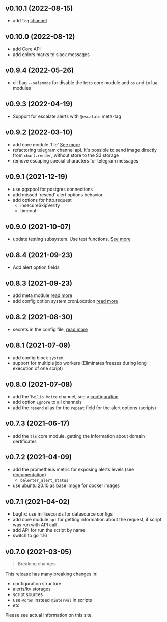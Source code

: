 ## v0.10.1 (2022-08-15)

- add `log` [channel](/configuration/sections/channels#log)

## v0.10.0 (2022-08-12)

- add [Core API](/core-api)
- add colors marks to slack messages

## v0.9.4 (2022-05-26)

- cli flag `--safemode` for disable the `http` core module and `os` and `io` lua modules

## v0.9.3 (2022-04-19)

- Support for escalate alerts with `@escalate` meta-tag 

## v0.9.2 (2022-03-10)

- add core module 'file' [See more](/core-modules/file)
- refactoring telegram channel api. It's possible to send image directly from `chart.render`, without store to the S3 storage
- remove escaping special characters for telegram messages

## v0.9.1 (2021-12-19)

- use pgxpool for postgres connections
- add missed 'resend' alert options behavior
- add options for http.request
  - insecureSkipVerify
  - timeout

## v0.9.0 (2021-10-07)

- update testing subsystem. Use test functions. [See more](/testing)

## v0.8.4 (2021-09-23)

- Add alert option fields

## v0.8.3 (2021-09-23)

- add meta module [read more](/core-modules/meta)
- add config option system.cronLocation [read more](/configuration/system)

## v0.8.2 (2021-08-30)

- secrets in the config file, [read more](/configuration/secrets)

## v0.8.1 (2021-07-09)

- add config block `system`
- support for multiple job workers (Eliminates freezes during long execution of one script)

## v0.8.0 (2021-07-08)

- add the `Twilio Voice` channel, see a [configuration](/configuration/channel)
- add option `Ignore` to all channels
- add the `resend` alias for the `repeat` field for the alert options (scripts)

## v0.7.3 (2021-06-17)

- add the `tls` core module. getting the information about domain certificates

## v0.7.2 (2021-04-09)

- add the prometheus metric for exposing alerts levels (see [documentation](/api/metrics))
    - `balerter_alert_status`
- use ubuntu 20.10 as base image for docker images

## v0.7.1 (2021-04-02)

- bugfix: use milliseconds for datasource configs
- add core module `api` for getting information about the request, if script was run with API call
- add API for run the script by name
- switch to go 1.16

## v0.7.0 (2021-03-05)

> Breaking changes

This release has many breaking changes in:
- configuration structure
- alerts/kv storages
- script sources
- use `@cron` instead `@interval` in scripts
- etc

Please see actual information on this site.


